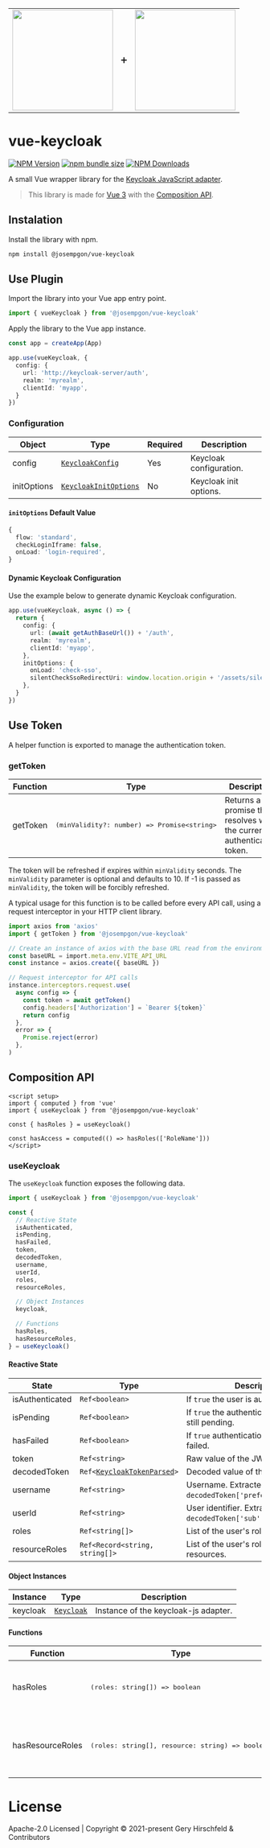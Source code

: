 <table align="center" cellspacing="0" cellpadding="0" style="border: none;">
<tr style="border: none;">
  <td style="border: none;">
    <img width="200px" src="https://vuejs.org/images/logo.png" />
  </td>
  <td style="border: none;">
    ➕
  </td>
  <td style="border: none;">
    <img width="200px" src="https://www.keycloak.org/resources/images/icon.svg" />
  </td>
</tr>
</table>

# vue-keycloak
[![NPM Version](https://img.shields.io/npm/v/%40josempgon%2Fvue-keycloak)](https://www.npmjs.com/package/@josempgon/vue-keycloak)
[![npm bundle size](https://img.shields.io/bundlephobia/min/%40josempgon%2Fvue-keycloak)](https://bundlephobia.com/package/@josempgon/vue-keycloak)
[![NPM Downloads](https://img.shields.io/npm/dm/%40josempgon%2Fvue-keycloak)](https://npm-stat.com/charts.html?package=%40josempgon%2Fvue-keycloak)

A small Vue wrapper library for the [Keycloak JavaScript adapter](https://www.keycloak.org/docs/latest/securing_apps/#_javascript_adapter).

> This library is made for [Vue 3](https://vuejs.org/) with the [Composition API](https://vuejs.org/guide/extras/composition-api-faq.html#what-is-composition-api).

## Instalation

Install the library with npm.

```bash
npm install @josempgon/vue-keycloak
```

## Use Plugin

Import the library into your Vue app entry point.

```typescript
import { vueKeycloak } from '@josempgon/vue-keycloak'
```

Apply the library to the Vue app instance.

```typescript
const app = createApp(App)

app.use(vueKeycloak, {
  config: {
    url: 'http://keycloak-server/auth',
    realm: 'myrealm',
    clientId: 'myapp',
  }
})
```

### Configuration

| Object      | Type                                          | Required | Description                              |
| ----------- | --------------------------------------------- | -------- | ---------------------------------------- |
| config      | [`KeycloakConfig`][Config]                    | Yes      | Keycloak configuration.                  |
| initOptions | [`KeycloakInitOptions`][InitOptions]          | No       | Keycloak init options.                   |

#### `initOptions` Default Value

```typescript
{
  flow: 'standard',
  checkLoginIframe: false,
  onLoad: 'login-required',
}
```

#### Dynamic Keycloak Configuration
Use the example below to generate dynamic Keycloak configuration.

```typescript
app.use(vueKeycloak, async () => {
  return {
    config: {
      url: (await getAuthBaseUrl()) + '/auth',
      realm: 'myrealm',
      clientId: 'myapp',
    },
    initOptions: {
      onLoad: 'check-sso',
      silentCheckSsoRedirectUri: window.location.origin + '/assets/silent-check-sso.html',
    },
  }
})
```

## Use Token

A helper function is exported to manage the authentication token.

### getToken

| Function         | Type                                                   | Description                                                            |
| ---------------- | ------------------------------------------------------ | ---------------------------------------------------------------------- |
| getToken         | <pre>(minValidity?: number) => Promise\<string\></pre> | Returns a promise that resolves with the current authentication token. |

The token will be refreshed if expires within `minValidity` seconds. The `minValidity` parameter is optional and defaults to 10. If -1 is passed as `minValidity`, the token will be forcibly refreshed.

A typical usage for this function is to be called before every API call, using a request interceptor in your HTTP client library.

```typescript
import axios from 'axios'
import { getToken } from '@josempgon/vue-keycloak'

// Create an instance of axios with the base URL read from the environment
const baseURL = import.meta.env.VITE_API_URL
const instance = axios.create({ baseURL })

// Request interceptor for API calls
instance.interceptors.request.use(
  async config => {
    const token = await getToken()
    config.headers['Authorization'] = `Bearer ${token}`
    return config
  },
  error => {
    Promise.reject(error)
  },
)
```

## Composition API

```vue
<script setup>
import { computed } from 'vue'
import { useKeycloak } from '@josempgon/vue-keycloak'

const { hasRoles } = useKeycloak()

const hasAccess = computed(() => hasRoles(['RoleName']))
</script>
```

### useKeycloak

The `useKeycloak` function exposes the following data.

```typescript
import { useKeycloak } from '@josempgon/vue-keycloak'

const {
  // Reactive State
  isAuthenticated,
  isPending,
  hasFailed,
  token,
  decodedToken,
  username,
  userId,
  roles,
  resourceRoles,

  // Object Instances
  keycloak,

  // Functions
  hasRoles,
  hasResourceRoles,
} = useKeycloak()
```
#### Reactive State

| State           | Type                                                   | Description                                                         |
| --------------- | ------------------------------------------------------ | ------------------------------------------------------------------- |
| isAuthenticated | `Ref<boolean>`                                         | If `true` the user is authenticated.                                |
| isPending       | `Ref<boolean>`                                         | If `true` the authentication request is still pending.              |
| hasFailed       | `Ref<boolean>`                                         | If `true` authentication request has failed.                        |
| token           | `Ref<string>`                                          | Raw value of the JWT token.                                         |
| decodedToken    | `Ref<`[`KeycloakTokenParsed`][TokenParsed]`>`          | Decoded value of the JWT token.                                     |
| username        | `Ref<string>`                                          | Username. Extracted from `decodedToken['preferred_username']`.      |
| userId          | `Ref<string>`                                          | User identifier. Extracted from `decodedToken['sub']`.              |
| roles           | `Ref<string[]>`                                        | List of the user's roles.                                           |
| resourceRoles   | `Ref<Record<string, string[]>`                         | List of the user's roles in specific resources.                     |

#### Object Instances

| Instance        | Type                                    | Description                                                     |
| --------------- | --------------------------------------- | --------------------------------------------------------------- |
| keycloak        | [`Keycloak`][Instance]                  | Instance of the keycloak-js adapter.                            |

#### Functions

| Function         | Type                                                      | Description                                                     |
| ---------------- | --------------------------------------------------------- | --------------------------------------------------------------- |
| hasRoles         | <pre>(roles: string[]) => boolean</pre>                   | Returns true if the user has all the given roles.               |
| hasResourceRoles | <pre>(roles: string[], resource: string) => boolean</pre> | Returns true if the user has all the given roles in a resource. |

# License

Apache-2.0 Licensed | Copyright © 2021-present Gery Hirschfeld & Contributors

[Config]: https://github.com/keycloak/keycloak/blob/main/js/libs/keycloak-js/dist/keycloak.d.ts#L27-L40
[InitOptions]: https://github.com/keycloak/keycloak/blob/main/js/libs/keycloak-js/dist/keycloak.d.ts#L55-L215
[TokenParsed]: https://github.com/keycloak/keycloak/blob/main/js/libs/keycloak-js/dist/keycloak.d.ts#L337-L352
[Instance]: https://github.com/keycloak/keycloak/blob/main/js/libs/keycloak-js/dist/keycloak.d.ts#L371-L650

